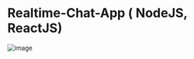 # Realtime-Chat-App ( NodeJS, ReactJS)
![image](https://github.com/Kaushalya193/Realtime-Chat-App/assets/115540141/c02d1bfe-8ed8-4853-910e-07bdf9f487c0)
